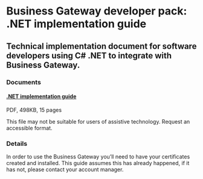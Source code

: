 # Business Gateway developer pack: .NET implementation guide

## Technical implementation document for software developers using C# .NET to integrate with Business Gateway.

### Documents
#### [.NET implementation guide](pagess/INTEGRATE.md)
PDF, 498KB, 15 pages

This file may not be suitable for users of assistive technology. Request an accessible format.

### Details
In order to use the Business Gateway you’ll need to have your certificates created and installed. This guide assumes this has already happened, if it has not, please contact your account manager.